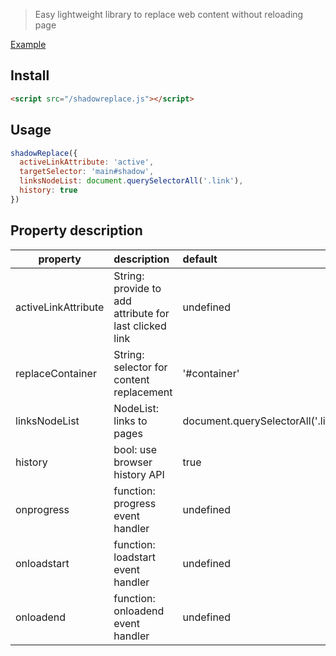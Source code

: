 > Easy lightweight library to replace web content without reloading page

[Example](https://an3park.github.io/shadowreplace/)

## Install

```html
<script src="/shadowreplace.js"></script>
```

## Usage

```js
shadowReplace({
  activeLinkAttribute: 'active',
  targetSelector: 'main#shadow',
  linksNodeList: document.querySelectorAll('.link'),
  history: true
})
```

## Property description

| property            | description                                            | default                            |
| ------------------- | :----------------------------------------------------- | :--------------------------------- |
| activeLinkAttribute | String: provide to add attribute for last clicked link | undefined                          |
| replaceContainer    | String: selector for content replacement               | '#container'                       |
| linksNodeList       | NodeList: links to pages                               | document.querySelectorAll('.link') |
| history             | bool: use browser history API                          | true                               |
| onprogress          | function: progress event handler                       | undefined                          |
| onloadstart         | function: loadstart event handler                      | undefined                          |
| onloadend           | function: onloadend event handler                      | undefined                          |
